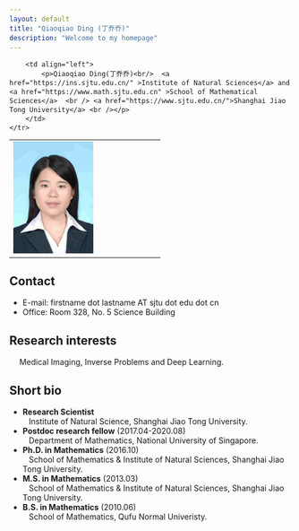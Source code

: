 ```yaml
---
layout: default
title: "Qiaoqiao Ding (丁乔乔)"
description: "Welcome to my homepage"
---
```




<div>
<table class="imgtable">
    <tr>
        <td style="width:256px">
            <img src="assets/img/qqding.jpg" alt="" height="200px" /> 
        </td>
            
        <td align="left">
            <p>Qiaoqiao Ding(丁乔乔)<br/>  <a href="https://ins.sjtu.edu.cn/" >Institute of Natural Sciences</a> and <a href="https://www.math.sjtu.edu.cn" >School of Mathematical Sciences</a>  <br /> <a href="https://www.sjtu.edu.cn/">Shanghai Jiao Tong University</a> <br /></p>
        </td>
	</tr>
</table>
</div>




## Contact
- E-mail: firstname dot lastname AT sjtu dot edu dot cn
- Office: Room 328, No. 5 Science Building 

## Research interests
&emsp; Medical Imaging, Inverse Problems and Deep Learning.


## Short bio
- <b>Research Scientist</b> <br> &ensp; Institute of Natural Science, Shanghai Jiao Tong University.
- <b>Postdoc research fellow</b> (2017.04-2020.08) <br> &ensp; Department of Mathematics, National University of Singapore.
- <b>Ph.D. in Mathematics</b> (2016.10) <br> &ensp; School of Mathematics & Institute of Natural Sciences, Shanghai Jiao Tong University. 
- <b>M.S. in Mathematics</b> (2013.03) <br> &ensp; School of Mathematics & Institute of Natural Sciences, Shanghai Jiao Tong University. 
- <b>B.S. in Mathematics</b> (2010.06) <br> &ensp; School of Mathematics, Qufu Normal Univeristy.




